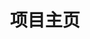 ---
home: true
icon: home
title: 项目主页
heroImage: https://theme-hope-assets.vuejs.press/logo.svg
bgImage: https://theme-hope-assets.vuejs.press/bg/6-light.svg
bgImageDark: https://theme-hope-assets.vuejs.press/bg/6-dark.svg
bgImageStyle:
  background-attachment: fixed
heroText: 山河大学公共百科
tagline: 自由、开源的公共百科
actions:


highlights:
  - header: 可用的 Wiki
    bgImage: https://theme-hope-assets.vuejs.press/bg/3-light.svg
    bgImageDark: https://theme-hope-assets.vuejs.press/bg/3-dark.svg
    features:
      - title: 计算机科学百科
        icon: computer
        details: 进入山河大学计算机科学百科
        link: https://cs.wiki.shanhe.run

---
